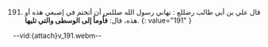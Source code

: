 191. قال علي بن أبي طالب رضللع : نهاني رسول الله صللس أن أتختم في إصبعي هذه أو هذه، قال: **فأومأ إلى الوسطى والتي تليها**.
{: value="191" }

--vid:{attach}v_191.webm--
